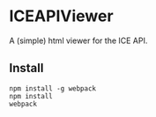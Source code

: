 # ICEAPIViewer

A (simple) html viewer for the ICE API. 

## Install

```
npm install -g webpack
npm install
webpack
```